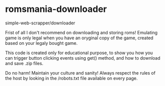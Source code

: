 # romsmania-downloader
simple-web-scrapper/downloader

Frist of all I don't recommend on downloading and storing roms!
Emulating game is only legal when you have an oryginal copy of the game, created based on your legaly bought game.

This code is created only for educational purpose, to show you how you can trigger button clicking events using
get() method, and how to download and save .zip files.

Do no harm! Maintain your culture and sanity! Always respect the rules of the host by looking in the /robots.txt file available on every page.
